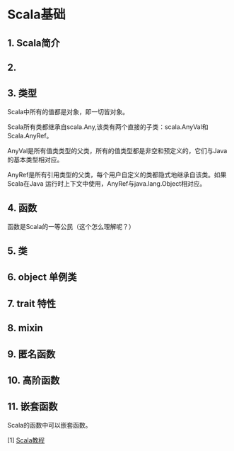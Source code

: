 # Scala基础

## 1. Scala简介

## 2. 

## 3. 类型

Scala中所有的值都是对象，即一切皆对象。

Scala所有类都继承自scala.Any,该类有两个直接的子类：scala.AnyVal和Scala.AnyRef。

AnyVal是所有值类类型的父类，所有的值类型都是非空和预定义的，它们与Java的基本类型相对应。

AnyRef是所有引用类型的父类，每个用户自定义的类都隐式地继承自该类。如果Scala在Java 运行时上下文中使用，AnyRef与java.lang.Object相对应。

## 4. 函数

函数是Scala的一等公民（这个怎么理解呢？）

## 5. 类

## 6. object 单例类

## 7. trait 特性 

## 8. mixin

## 9. 匿名函数


## 10. 高阶函数


## 11. 嵌套函数
 
Scala的函数中可以嵌套函数。


[1] [Scala教程](http://docs.scala-lang.org/tutorials/)
